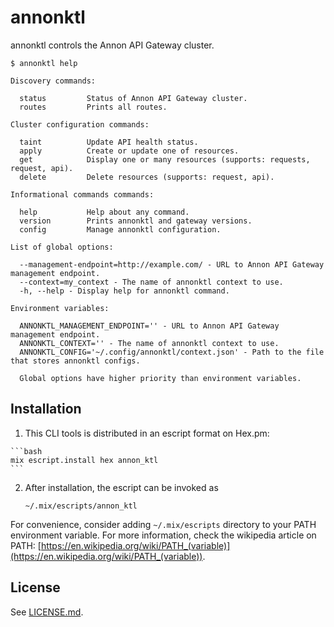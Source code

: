 # annonktl

annonktl controls the Annon API Gateway cluster.

```
$ annonktl help

Discovery commands:

  status         Status of Annon API Gateway cluster.
  routes         Prints all routes.

Cluster configuration commands:

  taint          Update API health status.
  apply          Create or update one of resources.
  get            Display one or many resources (supports: requests, request, api).
  delete         Delete resources (supports: request, api).

Informational commands commands:

  help           Help about any command.
  version        Prints annonktl and gateway versions.
  config         Manage annonktl configuration.

List of global options:

  --management-endpoint=http://example.com/ - URL to Annon API Gateway management endpoint.
  --context=my_context - The name of annonktl context to use.
  -h, --help - Display help for annonktl command.

Environment variables:

  ANNONKTL_MANAGEMENT_ENDPOINT='' - URL to Annon API Gateway management endpoint.
  ANNONKTL_CONTEXT='' - The name of annonktl context to use.
  ANNONKTL_CONFIG='~/.config/annonktl/context.json' - Path to the file that stores annonktl configs.

  Global options have higher priority than environment variables.
```

## Installation

  1. This CLI tools is distributed in an escript format on Hex.pm:

    ```bash
    mix escript.install hex annon_ktl
    ```

  2. After installation, the escript can be invoked as

      `~/.mix/escripts/annon_ktl`

  For convenience, consider adding `~/.mix/escripts` directory to your PATH
  environment variable. For more information, check the wikipedia article on
  PATH: [https://en.wikipedia.org/wiki/PATH_(variable)](https://en.wikipedia.org/wiki/PATH_(variable)).

## License

See [LICENSE.md](LICENSE.md).
